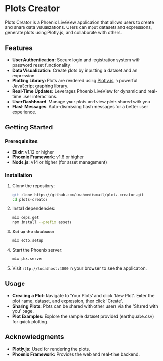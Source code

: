 # Plots Creator

Plots Creator is a Phoenix LiveView application that allows users to create and share data visualizations. Users can input datasets and expressions, generate plots using Plotly.js, and collaborate with others.

## Features

- **User Authentication:** Secure login and registration system with password reset functionality.
- **Data Visualization:** Create plots by inputting a dataset and an expression.
- **Plotting Library:** Plots are rendered using [Plotly.js](https://plotly.com/javascript/), a powerful JavaScript graphing library.
- **Real-Time Updates:** Leverages Phoenix LiveView for dynamic and real-time user interactions.
- **User Dashboard:** Manage your plots and view plots shared with you.
- **Flash Messages:** Auto-dismissing flash messages for a better user experience.

## Getting Started

### Prerequisites

- **Elixir**: v1.12 or higher
- **Phoenix Framework**: v1.6 or higher
- **Node.js**: v14 or higher (for asset management)

### Installation

1. Clone the repository:

   ```bash
   git clone https://github.com/imahmedismail/plots-creator.git
   cd plots-creator
   ```

2. Install dependencies:

    ```bash
    mix deps.get
    npm install --prefix assets
    ```

3. Set up the database:

    ```bash
    mix ecto.setup
    ```

4. Start the Phoenix server:

    ```bash
    mix phx.server
    ```

5. Visit `http://localhost:4000` in your browser to see the application.

## Usage

- **Creating a Plot:** Navigate to 'Your Plots' and click 'New Plot'. Enter the plot name, dataset, and expression, then click 'Create'.
- **Sharing Plots:** Plots can be shared with other users via the 'Shared with you' page.
- **Plot Examples:** Explore the sample dataset provided (earthquake.csv) for quick plotting.

## Acknowledgments

- **Plotly.js:** Used for rendering the plots.
- **Phoenix Framework:** Provides the web and real-time backend.